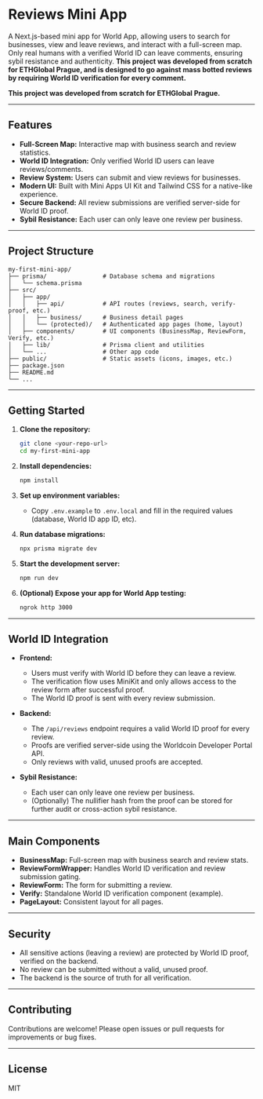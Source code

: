 # Reviews Mini App

A Next.js-based mini app for World App, allowing users to search for businesses, view and leave reviews, and interact with a full-screen map. Only real humans with a verified World ID can leave comments, ensuring sybil resistance and authenticity. **This project was developed from scratch for ETHGlobal Prague, and is designed to go against mass botted reviews by requiring World ID verification for every comment.**

**This project was developed from scratch for ETHGlobal Prague.**

---

## Features

- **Full-Screen Map:** Interactive map with business search and review statistics.
- **World ID Integration:** Only verified World ID users can leave reviews/comments.
- **Review System:** Users can submit and view reviews for businesses.
- **Modern UI:** Built with Mini Apps UI Kit and Tailwind CSS for a native-like experience.
- **Secure Backend:** All review submissions are verified server-side for World ID proof.
- **Sybil Resistance:** Each user can only leave one review per business.

---

## Project Structure

```
my-first-mini-app/
├── prisma/                # Database schema and migrations
│   └── schema.prisma
├── src/
│   ├── app/
│   │   ├── api/           # API routes (reviews, search, verify-proof, etc.)
│   │   ├── business/      # Business detail pages
│   │   └── (protected)/   # Authenticated app pages (home, layout)
│   ├── components/        # UI components (BusinessMap, ReviewForm, Verify, etc.)
│   ├── lib/               # Prisma client and utilities
│   └── ...                # Other app code
├── public/                # Static assets (icons, images, etc.)
├── package.json
├── README.md
└── ...
```

---

## Getting Started

1. **Clone the repository:**
   ```bash
   git clone <your-repo-url>
   cd my-first-mini-app
   ```

2. **Install dependencies:**
   ```bash
   npm install
   ```

3. **Set up environment variables:**
   - Copy `.env.example` to `.env.local` and fill in the required values (database, World ID app ID, etc).

4. **Run database migrations:**
   ```bash
   npx prisma migrate dev
   ```

5. **Start the development server:**
   ```bash
   npm run dev
   ```

6. **(Optional) Expose your app for World App testing:**
   ```bash
   ngrok http 3000
   ```

---

## World ID Integration

- **Frontend:**  
  - Users must verify with World ID before they can leave a review.
  - The verification flow uses MiniKit and only allows access to the review form after successful proof.
  - The World ID proof is sent with every review submission.

- **Backend:**  
  - The `/api/reviews` endpoint requires a valid World ID proof for every review.
  - Proofs are verified server-side using the Worldcoin Developer Portal API.
  - Only reviews with valid, unused proofs are accepted.

- **Sybil Resistance:**  
  - Each user can only leave one review per business.
  - (Optionally) The nullifier hash from the proof can be stored for further audit or cross-action sybil resistance.

---

## Main Components

- **BusinessMap:** Full-screen map with business search and review stats.
- **ReviewFormWrapper:** Handles World ID verification and review submission gating.
- **ReviewForm:** The form for submitting a review.
- **Verify:** Standalone World ID verification component (example).
- **PageLayout:** Consistent layout for all pages.

---

## Security

- All sensitive actions (leaving a review) are protected by World ID proof, verified on the backend.
- No review can be submitted without a valid, unused proof.
- The backend is the source of truth for all verification.

---

## Contributing

Contributions are welcome! Please open issues or pull requests for improvements or bug fixes.

---

## License

MIT
